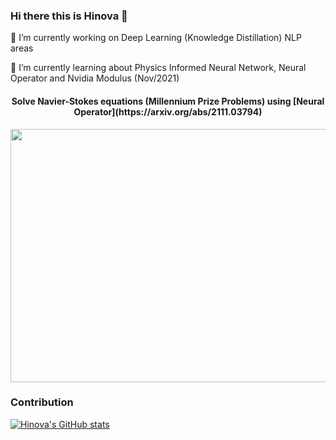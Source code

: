 ### Hi there this is Hinova 👋

🔭 I’m currently working on Deep Learning (Knowledge Distillation) NLP areas

🌱 I’m currently learning about Physics Informed Neural Network, Neural Operator and Nvidia Modulus (Nov/2021)

<h4 align='center'> Solve Navier-Stokes equations (Millennium Prize Problems) using [Neural Operator](https://arxiv.org/abs/2111.03794) </h4>
<img src="/pino-re500.gif" width="960" height="405" align='center'/>


### Contribution
[![Hinova's GitHub stats](https://github-readme-stats.vercel.app/api?username=hinofafa)](https://github.com/anuraghazra/github-readme-stats&theme=synthwave)



<!--
**hinofafa/hinofafa** is a ✨ _special_ ✨ repository because its `README.md` (this file) appears on your GitHub profile.

Here are some ideas to get you started:

- 🔭 I’m currently working on ...
- 🌱 I’m currently learning ...
- 👯 I’m looking to collaborate on ...
- 🤔 I’m looking for help with ...
- 💬 Ask me about ...
- 📫 How to reach me: ...
- 😄 Pronouns: ...
- ⚡ Fun fact: ...
-->
